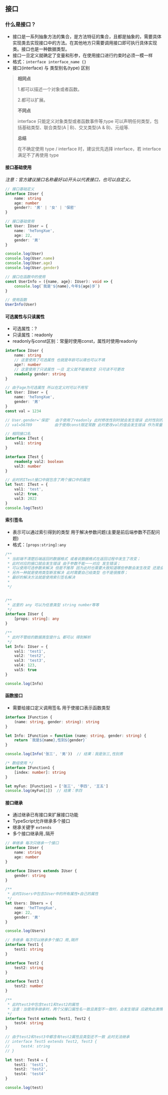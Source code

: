 ## 接口

### 什么是接口？

- 接口是一系列抽象方法的集合，是方法特征的集合，且都是抽象的，需要具体实现类去实现接口中的方法。在其他地方只需要调用接口即可执行具体实现类。接口也是一种数据类型。
- 接口一旦定义就确定了变量和形参，在使用接口进行约束时必须一模一样
- 格式：`interface interface_name {}`
- 接口(interface) 与 类型别名(type) 区别

> **相同点**
>
> 1.都可以描述一个对象或者函数。
>
> 2.都可以扩展。
>
> **不同点**
>
> interface 只能定义对象类型或者函数事件等;type 可以声明任何类型，包括基础类型、联合类型(A | B)、交叉类型(A & B)、元组等.
>
>**总结**
>
>在不确定使用 type / interface 时，建议优先选择 interface，若 interface 满足不了再使用 type

#### 接口基础使用

*注意：官方建议接口名称最好以I开头以代表接口，也可以自定义。*

```ts
// 接口基础定义
interface IUser {
    name: string
    age: number
    gender?: '男' | '女' | '保密'
}

// 接口基础使用
let User: IUser = {
    name: 'heTongXue',
    age: 22,
    gender: '男'
}

console.log(User)
console.log(User.name)
console.log(User.age)
console.log(User.gender)

// 接口在函数中的使用
const UserInfo = ({name, age}: IUser): void => {
    console.log(`我是'${name},今年${age}岁`)
}

// 使用函数
UserInfo(User)
```

#### 可选属性与只读属性

- 可选属性：?
- 只读属性：readonly
- readonly与const区别：常量时使用const，属性时使用readonly

```ts
interface IUser {
    name: string
    // 这里使用了可选属性 也就是年龄可以填也可以不填
    age?: number
    // 这里使用了只读属性 一旦 定义就不能被改变 只可读不可更改
    readonly gender: string
}

// 由于age为可选属性 所以在定义时可以不用写
let User: IUser = {
    name: 'heTongXue',
    gender: '男'
}
const val = 1234

// User.gender='保密'  由于使用了readonly 此时修改性别时就会发生错误 此时性别的值不能更改 作为属性时使用
// val=56789          由于使用const限定常数 此时更改val的值会发生错误 作为常量时使用

// 相同接口名
interface ITest {
    val1: string
}

interface ITest {
    readonly val2: boolean
    val3: number
}

// 此时的ITest接口中就包含了两个接口中的属性
let Test: ITest = {
    val1: 'test',
    val2: true,
    val3: 2022
}
console.log(Test)
```

#### 索引签名

- 表示可以通过索引得到的类型 用于解决参数问题(主要是前后端参数不匹配问题)
- 格式：`[props:string]:any`

```ts
/**
 * 当前端不清楚后端返回的数据格式 或者说数据格式在返回过程中发生了改变；
 * 此时对应的接口就会发生错误 由于参数不能一一对应 发生错误；
 * 可以使用可选参数来解决 但是不推荐 因为此时也需要大致知道哪些参数会发生改变 还是会有错误发生的情况；
 * 另外一种就是使用类型断言解决 此时需要自己给类型 也不是很推荐；
 * 最好的解决方法就是使用索引签名解决
 *
 */


/**
 * 这里的 any 可以为任意类型 string number等等
 */
interface IUser {
    [props: string]: any
}

/**
 * 此时不管给的数据类型是什么 都可以 得到解析
 */
let Info: IUser = {
    val1: 'test1',
    val2: 'test2',
    val3: 'test3',
    val4: 123,
    val5: true
}

console.log(Info)
```

#### 函数接口

- 需要给接口定义调用签名 用于使接口表示函数类型

```ts
interface IFunction {
    (name: string, gender: string): string
}

let Info: IFunction = function (name: string, gender: string) {
    return `我是${name},性别${gender}`
}

console.log(Info('张三', '男'))  // 结果：我是张三,性别男

/* 数组使用 */
interface IFunction1 {
    [index: number]: string
}

let myFun: IFunction1 = ['张三', '李四', '王五']
console.log(myFun[1])  // 结果：李四
```

#### 接口继承

- 通过继承已有接口来扩展接口功能
- TypeScript允许继承多个接口
- 继承关键字 `extends`
- 多个接口继承用`,`隔开

```ts
// 单继承 每次只继承一个接口
interface IUser {
    name: string
    age: number
}

interface IUsers extends IUser {
    gender: string
}

/**
 * 此时IUsers中包含IUser中的所有属性+自己的属性
 */
let Users: IUsers = {
    name: 'heTTongXue',
    age: 22,
    gender: '男'
}

console.log(Users)

// 多继承 每次可以继承多个接口 用,隔开
interface Test1 {
    test1: string
}

interface Test2 {
    test2: string
}

interface Test3 {
    test2: number
}

/**
 * 此时test3中包含test1和test2的属性
 * 注意：当使用多继承时，两个父接口属性名一致且类型不一致时，会发生错误 应避免此类情况发生
 */
interface Test4 extends Test1, Test2 {
    test4: string
}

// 由于test2和test3中都含有test2属性且类型还不一致 此时无法继承
// interface Test5 extends Test2, Test3 {
//     test4: string
// }

let test: Test4 = {
    test1: 'test1',
    test2: 'test2',
    test4: 'test4'
}

console.log(test)
```